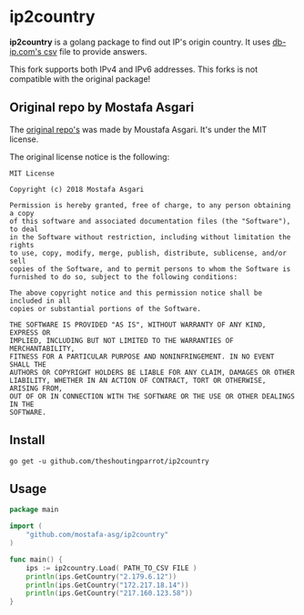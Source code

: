 # ip2country

**ip2country** is a golang package to find out IP's origin country. It uses [db-ip.com's csv](https://db-ip.com/db/download/country) file to provide answers.

This fork supports both IPv4 and IPv6 addresses. This forks is not compatible with the original package!

## Original repo by Mostafa Asgari

The [original repo's](https://github.com/mostafa-asg/ip2country) was made by Moustafa Asgari. It's under the MIT license.

The original license notice is the following:

```
MIT License

Copyright (c) 2018 Mostafa Asgari

Permission is hereby granted, free of charge, to any person obtaining a copy
of this software and associated documentation files (the "Software"), to deal
in the Software without restriction, including without limitation the rights
to use, copy, modify, merge, publish, distribute, sublicense, and/or sell
copies of the Software, and to permit persons to whom the Software is
furnished to do so, subject to the following conditions:

The above copyright notice and this permission notice shall be included in all
copies or substantial portions of the Software.

THE SOFTWARE IS PROVIDED "AS IS", WITHOUT WARRANTY OF ANY KIND, EXPRESS OR
IMPLIED, INCLUDING BUT NOT LIMITED TO THE WARRANTIES OF MERCHANTABILITY,
FITNESS FOR A PARTICULAR PURPOSE AND NONINFRINGEMENT. IN NO EVENT SHALL THE
AUTHORS OR COPYRIGHT HOLDERS BE LIABLE FOR ANY CLAIM, DAMAGES OR OTHER
LIABILITY, WHETHER IN AN ACTION OF CONTRACT, TORT OR OTHERWISE, ARISING FROM,
OUT OF OR IN CONNECTION WITH THE SOFTWARE OR THE USE OR OTHER DEALINGS IN THE
SOFTWARE.
```

## Install

```
go get -u github.com/theshoutingparrot/ip2country
```

## Usage
```Go
package main

import (
	"github.com/mostafa-asg/ip2country"
)

func main() {
	ips := ip2country.Load( PATH_TO_CSV FILE )
	println(ips.GetCountry("2.179.6.12"))
	println(ips.GetCountry("172.217.18.14"))
	println(ips.GetCountry("217.160.123.58"))
}

```
